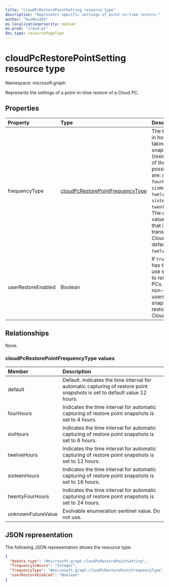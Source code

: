 ```yaml
---
title: "cloudPcRestorePointSetting resource type"
description: "Represents specific settings of point-in-time restore."
author: "RuiHou105"
ms.localizationpriority: medium
ms.prod: "cloud-pc"
doc_type: resourcePageType
---
```


# cloudPcRestorePointSetting resource type

Namespace: microsoft.graph

Represents the settings of a point-in-time restore of a Cloud PC.

## Properties

|Property|Type|Description|
|:---|:---|:---|
|frequencyType|[cloudPcRestorePointFrequencyType](#cloudPcRestorePointFrequencyType-values)|The time interval in hours for auto taking snapshots (restore points) of the Cloud PC, possible values are: `default`, `fourHours`, `sixHours`, `twelveHours`, `sixteenHours`, `twentyFourHours`. The default value: `default` that internally translates to Cloud PC default of `twelveHours`.|
|userRestoreEnabled|Boolean|If `true`, the user has the ability to use snapshots to restore Cloud PCs. If `false`, non-admin users can't use snapshots to restore the Cloud PC.|

## Relationships

None.

### cloudPcRestorePointFrequencyType values

|Member|Description|
|:---|:---|
|default|Default. Indicates the time interval for automatic capturing of restore point snapshots is set to default value 12 hours.|0|
|fourHours|Indicates the time interval for automatic capturing of restore point snapshots is set to 4 hours.|1|
|sixHours|Indicates the time interval for automatic capturing of restore point snapshots is set to 6 hours.|2|
|twelveHours|Indicates the time interval for automatic capturing of restore point snapshots is set to 12 hours.|3|
|sixteenHours|Indicates the time interval for automatic capturing of restore point snapshots is set to 16 hours.|4|
|twentyFourHours|Indicates the time interval for automatic capturing of restore point snapshots is set to 24 hours.|5|
|unknownFutureValue|Evolvable enumeration sentinel value. Do not use. |6|


## JSON representation

The following JSON representation shows the resource type.
<!-- {
  "blockType": "resource",
  "@odata.type": "microsoft.graph.cloudPcRestorePointSetting"
}
-->

``` json
{
  "@odata.type": "#microsoft.graph.cloudPcRestorePointSetting",
  "frequencyInHours": "Integer",
  "frequencyType": "#microsoft.graph.cloudPcRestorePointFrequencyType",
  "userRestoreEnabled": "Boolean"
}
```
